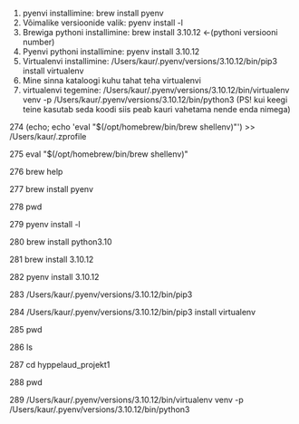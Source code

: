 

1. pyenvi installimine: brew install pyenv
2. Võimalike versioonide valik: pyenv install -l
3. Brewiga pythoni installimine: brew install  3.10.12 <-(pythoni versiooni number)
4. Pyenvi pythoni installimine: pyenv install  3.10.12
5. Virtualenvi installimine: /Users/kaur/.pyenv/versions/3.10.12/bin/pip3 install virtualenv
6. Mine sinna kataloogi kuhu tahat teha virtualenvi
7. virtualenvi tegemine: /Users/kaur/.pyenv/versions/3.10.12/bin/virtualenv venv -p /Users/kaur/.pyenv/versions/3.10.12/bin/python3 (PS! kui keegi teine kasutab seda koodi siis peab kauri vahetama nende enda nimega)







274  (echo; echo 'eval "$(/opt/homebrew/bin/brew shellenv)"') >> /Users/kaur/.zprofile
  
275  eval "$(/opt/homebrew/bin/brew shellenv)"
  
276  brew help
  
277  brew install pyenv
 
278  pwd
  
279  pyenv install -l
  
280  brew install python3.10
  
281  brew install  3.10.12
  
282  pyenv install  3.10.12
  
283  /Users/kaur/.pyenv/versions/3.10.12/bin/pip3
  
284  /Users/kaur/.pyenv/versions/3.10.12/bin/pip3 install virtualenv

285  pwd
  
286  ls
  
287  cd hyppelaud_projekt1
  
288  pwd
  
289  /Users/kaur/.pyenv/versions/3.10.12/bin/virtualenv venv -p /Users/kaur/.pyenv/versions/3.10.12/bin/python3   
